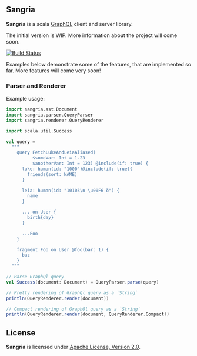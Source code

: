 ## Sangria

**Sangria** is a scala [GraphQL](http://facebook.github.io/graphql/) client and server library.

The initial version is WIP. More information about the project will come soon.

[![Build Status](https://travis-ci.org/OlegIlyenko/sangria.svg)](https://travis-ci.org/OlegIlyenko/sangria)

Examples below demonstrate some of the features, that are implemented so far. More features will come very soon!

### Parser and Renderer

Example usage:

```scala
import sangria.ast.Document
import sangria.parser.QueryParser
import sangria.renderer.QueryRenderer

import scala.util.Success

val query =
  """
    query FetchLukeAndLeiaAliased(
          $someVar: Int = 1.23
          $anotherVar: Int = 123) @include(if: true) {
      luke: human(id: "1000")@include(if: true){
        friends(sort: NAME)
      }

      leia: human(id: "10103\n \u00F6 ö") {
        name
      }

      ... on User {
        birth{day}
      }

      ...Foo
    }

    fragment Foo on User @foo(bar: 1) {
      baz
    }
  """

// Parse GraphQl query
val Success(document: Document) = QueryParser.parse(query)

// Pretty rendering of GraphQl query as a `String`
println(QueryRenderer.render(document))

// Compact rendering of GraphQl query as a `String`
println(QueryRenderer.render(document, QueryRenderer.Compact))
```

## License

**Sangria** is licensed under [Apache License, Version 2.0](http://www.apache.org/licenses/LICENSE-2.0).
